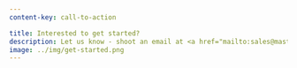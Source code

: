 ```yaml
---
content-key: call-to-action

title: Interested to get started?
description: Let us know - shoot an email at <a href="mailto:sales@masterqsa.com">sales@masterqsa.com</a> and we will get back to you shortly!
image: ../img/get-started.png
---
```

